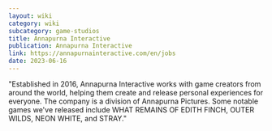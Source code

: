 ```yaml
---
layout: wiki
category: wiki
subcategory: game-studios
title: Annapurna Interactive
publication: Annapurna Interactive
link: https://annapurnainteractive.com/en/jobs
date: 2023-06-16
---
```


"Established in 2016, Annapurna Interactive works with game creators from around the world, helping them create and release personal experiences for everyone. The company is a division of Annapurna Pictures. Some notable games we've released include WHAT REMAINS OF EDITH FINCH, OUTER WILDS, NEON WHITE, and STRAY."
